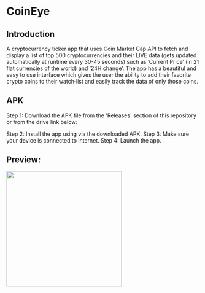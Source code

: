 # CoinEye

## Introduction
A cryptocurrency ticker app that uses Coin Market Cap API to fetch and display a list of top 500 cryptocurrencies and their LIVE
data (gets updated automatically at runtime every 30-45 seconds) such as ’Current Price’ (in 21 flat currencies of the world) and ’24H change’. The app has a beautiful and easy to use interface
which gives the user the ability to add their favorite crypto coins to their watch‑list and easily track the data of only those coins.

## APK
Step 1: Download the APK file from the 'Releases' section of this repository or from the drive link below:
        
Step 2: Install the app using via the downloaded APK.
Step 3: Make sure your device is connected to internet.
Step 4: Launch the app.

## Preview:
<img src="preview.gif" width=300>